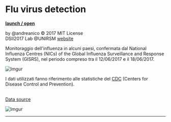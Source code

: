 # Flu virus detection
[**launch / open**](https://github.com/andreanico/dsii-2017-unirsm.github.io/tree/master/andreanico/Flu)

by @andreanico © 2017 MIT License  
DSII2017 Lab @UNIRSM [website](http://dsii-2017-unirsm.github.io)

Monitoraggio dell'influenza in alcuni paesi, confermata dal National Influenza Centres (NICs) of the Global Influenza Surveillance and Response System (GISRS), nel periodo compreso tra il 12/06/2017 e il 18/06/2017.

![Imgur](http://i.imgur.com/HzoRuqK.png)

I dati utilizzati fanno riferimento alle statistiche del [CDC](https://www.cdc.gov/flu/about/disease/us_flu-related_deaths.htm) (Centers for Disease Control and Prevention).

<br>[Data source](http://apps.who.int/flumart/Default?ReportNo=2)</br>


![Imgur](http://i.imgur.com/QRppy7B.png)

----
